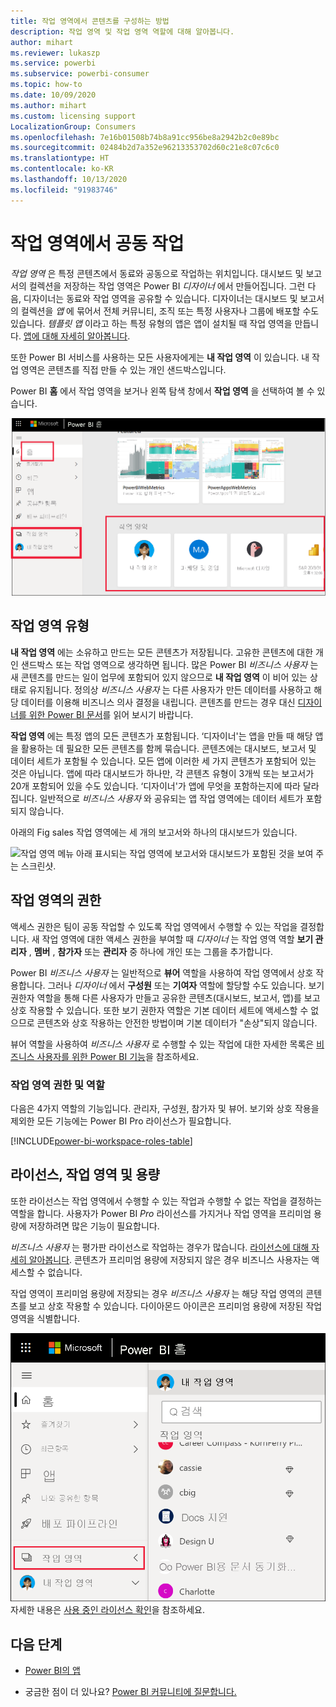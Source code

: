 ```yaml
---
title: 작업 영역에서 콘텐츠를 구성하는 방법
description: 작업 영역 및 작업 영역 역할에 대해 알아봅니다.
author: mihart
ms.reviewer: lukaszp
ms.service: powerbi
ms.subservice: powerbi-consumer
ms.topic: how-to
ms.date: 10/09/2020
ms.author: mihart
ms.custom: licensing support
LocalizationGroup: Consumers
ms.openlocfilehash: 7e16b01508b74b8a91cc956be8a2942b2c0e89bc
ms.sourcegitcommit: 02484b2d7a352e96213353702d60c21e8c07c6c0
ms.translationtype: HT
ms.contentlocale: ko-KR
ms.lasthandoff: 10/13/2020
ms.locfileid: "91983746"
---
```

# <a name="collaborate-in-workspaces"></a>작업 영역에서 공동 작업

 *작업 영역* 은 특정 콘텐츠에서 동료와 공동으로 작업하는 위치입니다. 대시보드 및 보고서의 컬렉션을 저장하는 작업 영역은 Power BI *디자이너* 에서 만들어집니다. 그런 다음, 디자이너는 동료와 작업 영역을 공유할 수 있습니다. 디자이너는 대시보드 및 보고서의 컬렉션을 *앱* 에 묶어서 전체 커뮤니티, 조직 또는 특정 사용자나 그룹에 배포할 수도 있습니다. *템플릿 앱* 이라고 하는 특정 유형의 앱은 앱이 설치될 때 작업 영역을 만듭니다. [앱에 대해 자세히 알아봅니다](end-user-apps.md). 

 또한 Power BI 서비스를 사용하는 모든 사용자에게는 **내 작업 영역** 이 있습니다.  내 작업 영역은 콘텐츠를 직접 만들 수 있는 개인 샌드박스입니다.

 Power BI **홈** 에서 작업 영역을 보거나 왼쪽 탐색 창에서 **작업 영역** 을 선택하여 볼 수 있습니다.

 ![두 가지 유형의 작업 영역이 표시된 탐색 창을 보여 주는 스크린샷.](media/end-user-workspaces/power-bi-home-workspace.png)

## <a name="types-of-workspaces"></a>작업 영역 유형
**내 작업 영역** 에는 소유하고 만드는 모든 콘텐츠가 저장됩니다. 고유한 콘텐츠에 대한 개인 샌드박스 또는 작업 영역으로 생각하면 됩니다. 많은 Power BI *비즈니스 사용자* 는 새 콘텐츠를 만드는 일이 업무에 포함되어 있지 않으므로 **내 작업 영역** 이 비어 있는 상태로 유지됩니다. 정의상 *비즈니스 사용자* 는 다른 사용자가 만든 데이터를 사용하고 해당 데이터를 이용해 비즈니스 의사 결정을 내립니다. 콘텐츠를 만드는 경우 대신 [디자이너를 위한 Power BI 문서](../create-reports/index.yml)를 읽어 보시기 바랍니다.

**작업 영역** 에는 특정 앱의 모든 콘텐츠가 포함됩니다. ‘디자이너'는 앱을 만들 때 해당 앱을 활용하는 데 필요한 모든 콘텐츠를 함께 묶습니다. 콘텐츠에는 대시보드, 보고서 및 데이터 세트가 포함될 수 있습니다. 모든 앱에 이러한 세 가지 콘텐츠가 포함되어 있는 것은 아닙니다. 앱에 따라 대시보드가 하나만, 각 콘텐츠 유형이 3개씩 또는 보고서가 20개 포함되어 있을 수도 있습니다. ‘디자이너'가 앱에 무엇을 포함하는지에 따라 달라집니다.  일반적으로 *비즈니스 사용자* 와 공유되는 앱 작업 영역에는 데이터 세트가 포함되지 않습니다.

아래의 Fig sales 작업 영역에는 세 개의 보고서와 하나의 대시보드가 있습니다. 

![작업 영역 메뉴 아래 표시되는 작업 영역에 보고서와 대시보드가 포함된 것을 보여 주는 스크린샷.](media/end-user-workspaces/power-bi-app-workspace.png)

## <a name="permissions-in-the-workspaces"></a>작업 영역의 권한

액세스 권한은 팀이 공동 작업할 수 있도록 작업 영역에서 수행할 수 있는 작업을 결정합니다.  새 작업 영역에 대한 액세스 권한을 부여할 때 *디자이너* 는 작업 영역 역할 **보기 관리자** , **멤버** , **참가자** 또는 **관리자** 중 하나에 개인 또는 그룹을 추가합니다. 


Power BI *비즈니스 사용자* 는 일반적으로 **뷰어** 역할을 사용하여 작업 영역에서 상호 작용합니다. 그러나 *디자이너* 에서 **구성원** 또는 **기여자** 역할에 할당할 수도 있습니다. 보기 권한자 역할을 통해 다른 사용자가 만들고 공유한 콘텐츠(대시보드, 보고서, 앱)를 보고 상호 작용할 수 있습니다. 또한 보기 권한자 역할은 기본 데이터 세트에 액세스할 수 없으므로 콘텐츠와 상호 작용하는 안전한 방법이며 기본 데이터가 "손상"되지 않습니다.


뷰어 역할을 사용하여 *비즈니스 사용자* 로 수행할 수 있는 작업에 대한 자세한 목록은 [비즈니스 사용자를 위한 Power BI 기능](end-user-features.md)을 참조하세요.


### <a name="workspace-permissions-and-roles"></a>작업 영역 권한 및 역할

다음은 4가지 역할의 기능입니다. 관리자, 구성원, 참가자 및 뷰어. 보기와 상호 작용을 제외한 모든 기능에는 Power BI Pro 라이선스가 필요합니다.

[!INCLUDE[power-bi-workspace-roles-table](../includes/power-bi-workspace-roles-table.md)]

## <a name="licensing-workspaces-and-capacity"></a>라이선스, 작업 영역 및 용량
또한 라이선스는 작업 영역에서 수행할 수 있는 작업과 수행할 수 없는 작업을 결정하는 역할을 합니다. 사용자가 Power BI *Pro* 라이선스를 가지거나 작업 영역을 프리미엄 용량에 저장하려면 많은 기능이 필요합니다. 

*비즈니스 사용자* 는 평가판 라이선스로 작업하는 경우가 많습니다. [라이선스에 대해 자세히 알아봅니다](end-user-license.md). 콘텐츠가 프리미엄 용량에 저장되지 않은 경우 비즈니스 사용자는 액세스할 수 없습니다.

작업 영역이 프리미엄 용량에 저장되는 경우 *비즈니스 사용자* 는 해당 작업 영역의 콘텐츠를 보고 상호 작용할 수 있습니다. 다이아몬드 아이콘은 프리미엄 용량에 저장된 작업 영역을 식별합니다.

![선택한 작업 영역](media/end-user-workspaces/power-bi-diamonds.png) 자세한 내용은 [사용 중인 라이선스 확인](end-user-license.md)을 참조하세요.



## <a name="next-steps"></a>다음 단계
* [Power BI의 앱](end-user-apps.md)    

* 궁금한 점이 더 있나요? [Power BI 커뮤니티에 질문합니다.](https://community.powerbi.com/)

